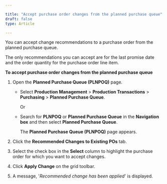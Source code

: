 ```yaml
---

title: "Accept purchase order changes from the planned purchase queue"
draft: false
type: Article

---
```


You can accept change recommendations to a purchase order from the planned purchase queue.

The only recommendations you can accept are for the last promise date and the order quantity for the purchase order line item.

**To accept purchase order changes from the planned purchase queue**

1. Open the **Planned Purchase Queue (PLNPOQ)** page.

     - Select **Production Management** > **Production Transactions** > **Purchasing** > **Planned Purchase Queue**.

        Or

     - Search for **PLNPOQ** or **Planned Purchase Queue** in the **Navigation box** and then select **Planned Purchase Queue**.

       The **Planned Purchase Queue (PLNPOQ)** page appears.

2. Click the **Recommended Changes to Existing POs** tab.

3. Select the check box in the **Select** column to highlight the purchase order for which you want to accept changes.

4. Click **Apply Change** on the grid toolbar.

5. A message, '*Recommended change has been applied*' is displayed.

